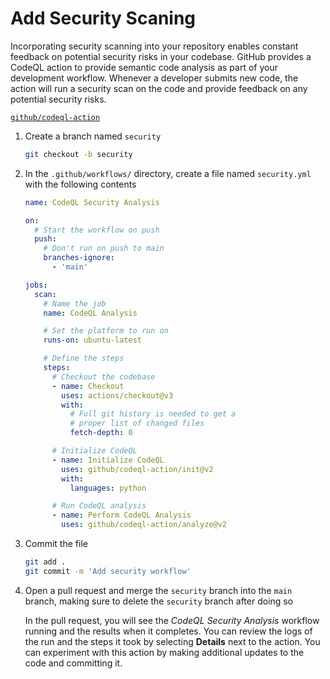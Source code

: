 # Add Security Scaning

Incorporating security scanning into your repository enables constant feedback
on potential security risks in your codebase. GitHub provides a CodeQL action to
provide semantic code analysis as part of your development workflow. Whenever a
developer submits new code, the action will run a security scan on the code and
provide feedback on any potential security risks.

[`github/codeql-action`](https://github.com/github/codeql-action)

1. Create a branch named `security`

   ```bash
   git checkout -b security
   ```

2. In the `.github/workflows/` directory, create a file named `security.yml`
   with the following contents

   ```yml
   name: CodeQL Security Analysis

   on:
     # Start the workflow on push
     push:
       # Don't run on push to main
       branches-ignore:
         - 'main'

   jobs:
     scan:
       # Name the job
       name: CodeQL Analysis

       # Set the platform to run on
       runs-on: ubuntu-latest

       # Define the steps
       steps:
         # Checkout the codebase
         - name: Checkout
           uses: actions/checkout@v3
           with:
             # Full git history is needed to get a
             # proper list of changed files
             fetch-depth: 0

         # Initialize CodeQL
         - name: Initialize CodeQL
           uses: github/codeql-action/init@v2
           with:
             languages: python

         # Run CodeQL analysis
         - name: Perform CodeQL Analysis
           uses: github/codeql-action/analyze@v2
   ```

3. Commit the file

   ```bash
   git add .
   git commit -m 'Add security workflow'
   ```

4. Open a pull request and merge the `security` branch into the `main` branch,
   making sure to delete the `security` branch after doing so

   In the pull request, you will see the _CodeQL Security Analysis_ workflow
   running and the results when it completes. You can review the logs of the run
   and the steps it took by selecting **Details** next to the action. You can
   experiment with this action by making additional updates to the code and
   committing it.
